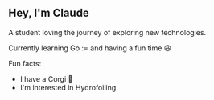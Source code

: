 ## Hey, I'm Claude

A student loving the journey of exploring new technologies.

Currently learning Go := and having a fun time :laughing:

Fun facts:

- I have a Corgi :dog:
- I'm interested in Hydrofoiling
